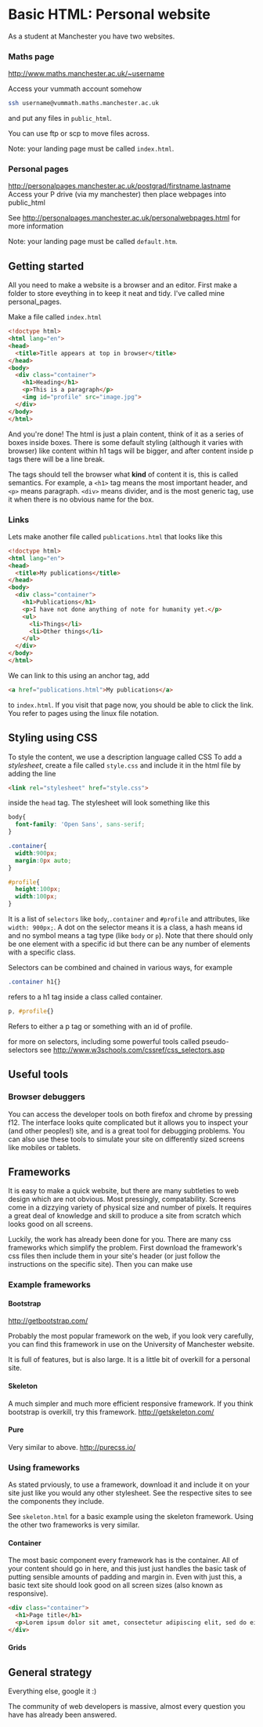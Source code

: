 # Basic HTML: Personal website

As a student at Manchester you have two websites.

### Maths page
http://www.maths.manchester.ac.uk/~username

Access your vummath account somehow
```bash
ssh username@vummath.maths.manchester.ac.uk
```
and put any files in `public_html`.

You can use ftp or scp to move files across.

Note: your landing page must be called `index.html`.

### Personal pages
http://personalpages.manchester.ac.uk/postgrad/firstname.lastname
Access your P drive (via my manchester) then place webpages into public_html

See http://personalpages.manchester.ac.uk/personalwebpages.html for more information

Note: your landing page must be called `default.htm`.

## Getting started
All you need to make a website is a browser and an editor. First make a folder to store eveything in to keep it neat and tidy. I've called mine personal_pages.

Make a file called `index.html`
```html
<!doctype html>
<html lang="en">
<head>
  <title>Title appears at top in browser</title>
</head>
<body>
  <div class="container">
    <h1>Heading</h1>
    <p>This is a paragraph</p>
    <img id="profile" src="image.jpg">
  </div>
</body>
</html>
```

And you're done!
The html is just a plain content, think of it as a series of boxes inside boxes.
There is some default styling (although it varies with browser) like content within h1 tags will be bigger, and after content inside p tags there will be a line break.

The tags should tell the browser what **kind** of content it is, this is called semantics. For example, a `<h1>` tag means the most important header, and `<p>` means paragraph. `<div>` means divider, and is the most generic tag, use it when there is no obvious name for the box.

### Links
Lets make another file called `publications.html` that looks like this
```html
<!doctype html>
<html lang="en">
<head>
  <title>My publications</title>
</head>
<body>
  <div class="container">
    <h1>Publications</h1>
    <p>I have not done anything of note for humanity yet.</p>
    <ul>
      <li>Things</li>
      <li>Other things</li>
    </ul>
  </div>
</body>
</html>
```
We can link to this using an anchor tag, add

```html
<a href="publications.html">My publications</a>
```
to `index.html`.
If you visit that page now, you should be able to click the link.
You refer to pages using the linux file notation.

## Styling using CSS

To style the content, we use a description language called CSS
To add a *stylesheet*, create a file called `style.css` and include it in the html file by adding the line

```html
<link rel="stylesheet" href="style.css">
```

inside the `head` tag.
The stylesheet will look something like this

```css
body{
  font-family: 'Open Sans', sans-serif;
}

.container{
  width:900px;
  margin:0px auto;
}

#profile{
  height:100px;
  width:100px;
}
```

It is a list of `selectors` like `body`,`.container` and `#profile` and attributes, like `width: 900px;`.
A dot on the selector means it is a class, a hash means id and no symbol means a tag type (like `body` or `p`).
Note that there should only be one element with a specific id but there can be any number of elements with a specific class.

Selectors can be combined and chained in various ways, for example

```css
.container h1{}
```

refers to a h1 tag inside a class called container.

```css
p, #profile{}
```

Refers to either a p tag or something with an id of profile.

for more on selectors, including some powerful tools called pseudo-selectors see
http://www.w3schools.com/cssref/css_selectors.asp

## Useful tools

### Browser debuggers
You can access the developer tools on both firefox and chrome by pressing f12. The interface looks quite complicated but it allows you to inspect your (and other peoples!) site, and is a great tool for debugging problems. You can also use these tools to simulate your site on differently sized screens like mobiles or tablets.

## Frameworks
It is easy to make a quick website, but there are many subtleties to web design which are not obvious. Most pressingly, compatability. Screens come in a dizzying variety of physical size and number of pixels. It requires a great deal of knowledge and skill to produce a site from scratch which looks good on all screens.

Luckily, the work has already been done for you. There are many css frameworks which simplify the problem. First download the framework's css files then include them in your site's header (or just follow the instructions on the specific site). Then you can make use 

### Example frameworks

#### Bootstrap
http://getbootstrap.com/

Probably the most popular framework on the web, if you look very carefully, you can find this framework in use on the University of Manchester website.

It is full of features, but is also large. It is a little bit of overkill for a personal site.

#### Skeleton
A much simpler and much more efficient responsive framework. If you think bootstrap is overkill, try this framework.
http://getskeleton.com/

#### Pure
Very similar to above.
http://purecss.io/

### Using frameworks
As stated prviously, to use a framework, download it and include it on your site just like you would any other stylesheet. See the respective sites to see the components they include.

See `skeleton.html` for a basic example using the skeleton framework. Using the other two frameworks is very similar.

#### Container
The most basic component every framework has is the container. All of your content should go in here, and this just just handles the basic task of putting sensible amounts of padding and margin in. Even with just this, a basic text site should look good on all screen sizes (also known as responsive).

```html
<div class="container">
  <h1>Page title</h1>
  <p>Lorem ipsum dolor sit amet, consectetur adipiscing elit, sed do eiusmod tempor incididunt ut labore et dolore magna aliqua. Ut enim ad minim veniam, quis nostrud exercitation ullamco laboris nisi ut aliquip ex ea commodo consequat. Duis aute irure dolor in reprehenderit in voluptate velit esse cillum dolore eu fugiat nulla pariatur. Excepteur sint occaecat cupidatat non proident, sunt in culpa qui officia deserunt mollit anim id est laborum.</p>
</div>
```

#### Grids



## General strategy
Everything else, google it :)

The community of web developers is massive, almost every question you have has already been answered.